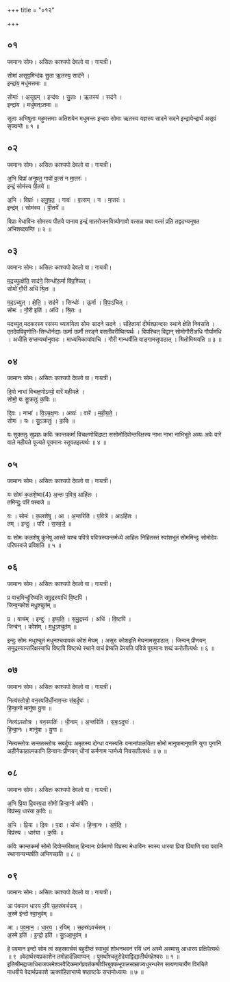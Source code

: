 +++
title = "०१२"

+++


## ०१
पवमानः सोमः। असितः काश्यपो देवलो वा। गायत्री।

सोमा॑ असृग्र॒मिन्द॑वः सु॒ता ऋ॒तस्य॒ साद॑ने ।  
इन्द्रा॑य॒ मधु॑मत्तमाः ॥

सोमाः॑ । अ॒सृ॒ग्र॒म् । इन्द॑वः । सु॒ताः । ऋ॒तस्य॑ । सद॑ने ।  
इन्द्रा॑य । मधु॑मत्ऽतमाः ॥

सुताः अभिषुताः महुमत्तमाः अतिशयेन मधुमन्तः इन्दवः सोमाः ऋतस्य यज्ञस्य सादने सदने इन्द्रायेन्द्रार्थं असृग्रं सृज्यन्ते ॥ १ ॥

## ०२
पवमानः सोमः। असितः काश्यपो देवलो वा। गायत्री।

अ॒भि विप्रा॑ अनूषत॒ गावो॑ व॒त्सं न मा॒तरः॑ ।  
इन्द्रं॒ सोम॑स्य पी॒तये॑ ॥

अ॒भि । विप्राः॑ । अ॒नू॒ष॒त॒ । गावः॑ । व॒त्सम् । न । मा॒तरः॑ ।  
इन्द्र॑म् । सोम॑स्य । पी॒तये॑ ॥

विप्राः मेधाविनः सोमस्य पीतये पानाय इन्द्रं मातरोजनयित्र्योगावो वत्सन्न यथा वत्सं प्रति तद्वदभ्यनूषत अभिशब्दयन्ति ॥ २ ॥

## ०३
पवमानः सोमः। असितः काश्यपो देवलो वा। गायत्री।

म॒द॒च्युत्क्षे॑ति॒ साद॑ने॒ सिन्धो॑रू॒र्मा वि॑प॒श्चित् ।  
सोमो॑ गौ॒री अधि॑ श्रि॒तः ॥

म॒द॒ऽच्युत् । क्षे॒ति॒ । सद॑ने । सिन्धोः॑ । ऊ॒र्मा । वि॒पः॒ऽचित् ।  
सोमः॑ । गौ॒री इति॑ । अधि॑ । श्रि॒तः ॥

मदच्युत् मदकरस्य रसस्य च्यावयिता सोमः सादने सदने । संहितायां दीर्घश्छान्दसः स्थाने क्षेति निवसति । एतदेवविवृणोति-सिन्धोर्नद्याः ऊर्मा ऊर्मौ तरङ्गे वसतीवरीष्वित्यर्थः । विपश्चित् विद्वान् सोमोगौरीअधि गौर्यामधि । अधीति सप्तम्यर्थानुवादः । माध्यमिकायांवाचि । गौरी गान्धर्वीति वाङ्गामसुपाठात् । श्रितोमिश्रयति ॥ ३ ॥

## ०४
पवमानः सोमः। असितः काश्यपो देवलो वा। गायत्री।

दि॒वो नाभा॑ विचक्ष॒णोऽव्यो॒ वारे॑ महीयते ।  
सोमो॒ यः सु॒क्रतुः॑ क॒विः ॥

दि॒वः । नाभा॑ । वि॒ऽच॒क्ष॒णः । अव्यः॑ । वारे॑ । म॒ही॒य॒ते॒ ।  
सोमः॑ । यः । सु॒ऽक्रतुः॑ । क॒विः ॥

यः सुक्ततुः सुप्रज्ञः कविः क्रान्तकर्मा विचक्षणोविद्रष्टा ससोमोदिवोन्तरिक्षस्य नाभा नाभा नाभिभूते अव्यः अवेः वारे वाले महीयते पूज्यते पूयमानः स्तूयतइत्यर्थः ॥ ४ ॥

## ०५
पवमानः सोमः। असितः काश्यपो देवलो वा। गायत्री।

यः सोमः॑ क॒लशे॒ष्वा{4} अ॒न्तः प॒वित्र॒ आहि॑तः ।  
तमिन्दुः॒ परि॑ षस्वजे ॥

यः । सोमः॑ । क॒लशे॑षु । आ । अ॒न्तरिति॑ । प॒वित्रे॑ । आऽहि॑तः ।  
तम् । इन्दुः॑ । परि॑ । स॒स्व॒जे॒ ॥

यः सोमः कलशेषु कुंभेषु आस्ते यश्च पवित्रे पवित्रस्यान्तर्मध्ये आहितः निहितस्तं स्वांशभूतं सोममिन्दुः सोमोदेवः परिषस्वजे प्रविशति ॥ ५ ॥

## ०६
पवमानः सोमः। असितः काश्यपो देवलो वा। गायत्री।

प्र वाच॒मिन्दु॑रिष्यति समु॒द्रस्याधि॑ वि॒ष्टपि॑ ।  
जिन्व॒न्कोशं॑ मधु॒श्चुत॑म् ॥

प्र । वाच॑म् । इन्दुः॑ । इ॒ष्य॒ति॒ । स॒मु॒द्रस्य॑ । अधि॑ । वि॒ष्टपि॑ ।  
जिन्व॑न् । कोश॑म् । म॒धु॒ऽश्चुत॑म् ॥

इन्दुः सोमः मधुश्चुतं मधुनश्चयावकं कोशं मेघम् । असुरः कोशइति मेघनामसुपाठात् । जिन्वन् प्रीणयन् समुद्रस्यान्तरिक्षस्याधि विष्टपि विष्टब्धे स्थाने वाचं प्रेष्यति प्रेरयति पवित्रे पूयमानः शब्दं करोतीत्यर्थः ॥ ६ ॥

## ०७
पवमानः सोमः। असितः काश्यपो देवलो वा। गायत्री।

नित्य॑स्तोत्रो॒ वन॒स्पति॑र्धी॒नाम॒न्तः स॑ब॒र्दुघः॑ ।  
हि॒न्वा॒नो मानु॑षा यु॒गा ॥

नित्य॑ऽस्तोत्रः । वन॒स्पतिः॑ । धी॒नाम् । अ॒न्तरिति॑ । स॒बः॒ऽदुघः॑ ।  
हि॒न्वा॒नः । मानु॑षा । यु॒गा ॥

नित्यस्तोत्रः सन्ततस्तोत्रः सबर्दुघः अमृतस्य दोग्धा वनस्पतिः वनानांपालयिता सोमो मानुषामानुषाणि युगा युगानि अहीनैकाहात्मकानि हिन्वानः प्रीणयन् धीनां कर्मणाम न्तर्मध्ये निवसतीत्यर्थः ॥ ७ ॥

## ०८
पवमानः सोमः। असितः काश्यपो देवलो वा। गायत्री।

अ॒भि प्रि॒या दि॒वस्प॒दा सोमो॑ हिन्वा॒नो अ॑र्षति ।  
विप्र॑स्य॒ धार॑या क॒विः ॥

अ॒भि । प्रि॒या । दि॒वः । प॒दा । सोमः॑ । हि॒न्वा॒नः । अ॒र्ष॒ति॒ ।  
विप्र॑स्य । धार॑या । क॒विः ॥

कविः क्रान्तकर्मा सोमो दिवोन्तरिक्षात् हिन्वानः प्रेर्यमाणो विप्रस्य मेधाविनः स्वस्य धारया प्रिया प्रियाणि पदा पदानि स्थानान्यभ्यर्षति अभिगच्छति ॥ ८ ॥

## ०९
पवमानः सोमः। असितः काश्यपो देवलो वा। गायत्री।

आ प॑वमान धारय र॒यिं स॒हस्र॑वर्चसम् ।  
अ॒स्मे इ॑न्दो स्वा॒भुव॑म् ॥

आ । प॒व॒मा॒न॒ । धा॒र॒य॒ । र॒यिम् । स॒हस्र॑ऽवर्चसम् ।  
अ॒स्मे इति॑ । इ॒न्दो॒ इति॑ । सु॒ऽआ॒भुव॑म् ॥

हे पवमान इन्दो सोम त्वं सहस्रवर्चसं बहुदीप्तं स्वाभुवं शोभनभवनं रयिं धनं अस्मे अस्मासु आधारय प्रक्षिपेत्यर्थः ॥ ९ ॥वेदार्थस्यप्रकाशेन तमोहार्दन्निवाप्यन् । पुमर्थांश्चतुरोदेयाद्विद्यातीर्थमहेश्वरः ॥ १ ॥इतिश्रीमद्राजाधिराजपरमेश्वरवैदिकमार्गप्रवर्तकश्रीवीरबुक्कभूपालसाम्राज्यधुरन्धरेण सायणाचार्येण विरचिते माधवीये वेदार्थप्रकाशे ऋक्संहिताभाष्ये षष्ठाष्टके सप्तमोध्यायः ॥ ७ ॥